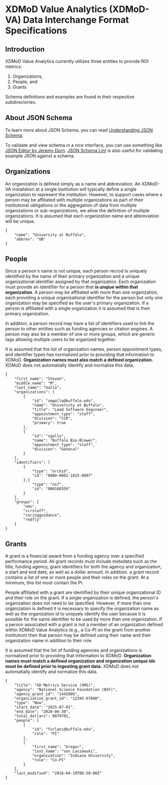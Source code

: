 XDMoD Value Analytics (XDMoD-VA) Data Interchange Format Specifications
=======================================================================

Introduction
------------

XDMoD Value Analytics currently utilizes three entities to provide ROI metrics:

1. Organizations,
2. People, and
3. Grants

Schema definitions and examples are found in their respective subdirectories.

About JSON Schema
-----------------

To learn more about JSON Schema, you can read
[Understanding JSON Schema][understanding-json-schema].

To validate and view schema in a nice interface, you can use something like
[JSON Editor by Jeremy Dorn][jeremydorn-json-editor].
[JSON Schema Lint][json-schema-linter] is also useful for validating
example JSON against a schema.

Organizations
-------------

An organization is defined simply as a name and abbreviation. An XDMoD-VA installation at a single
institution will typically define a single organization to represent the institution. However, to
support cases where a person may be affiliated with multiple organizations as part of their
institutional obligations or the aggregation of data from multiple organizations or
sub-organizations, we allow the definition of multiple organizations. It is assumed that each
organization name and abbreviation will be unique.

    {
        "name": "University at Buffalo",
        "abbrev": "UB"
    }

People
------

Since a person's name is not unique, each person recrod is uniquely identified by the name of their
primary organization and a unique organizational identifier assigned by that organization. Each
organization must provide an identifier for a person that **is unqiue within that organization**. A
person may be affiliated with more than one organization, each providing a unique organizational
identifier for the person but only one organization may be specified as the user's primary
organization. If a person is affiliated with a single organization it is assumed that is their
primary organization.

In addition, a person record may have a list of identifiers used to link the person to other
entities such as funding agencies or citation engines. A person may also be a member of one or more
groups, which are generic tags allowing multiple users to be organized together.

It is assumed that the list of organization names, person appointment types, and identifier types
has normalized prior to providing that information to XDMoD. **Organization names must also match a
defined organization.** XDMoD does not automatially identify and normalize this data.


    {
        "first_name": "Steven",
        "middle_name": "M",
        "last_name": "Gallo",
        "organizations": [
            {
                "id": "smgallo@buffalo.edu",
                "name": "University at Buffalo",
                "title": "Lead Software Engineer",
                "appointment_type": "staff",
                "division": "CCR",
                "primary": true
            },
            {
                "id": "sgallo",
                "name": "Buffalo Bio-Blower",
                "appointment_type": "staff",
                "division": "General"
            }
        ],
        "identifiers": [
            {
                "type": "orchid",
                "id": "0000-0002-1825-0097"
            },{
                "type": "nsf",
                "id": "000160359"
            }
        ],
        "groups": [
            "xms",
            "ccrstaff",
            "caringguidance",
            "redfly"
        ]
    }

Grants
------

A grant is a financial award from a funding agency over a specified performance period.  All grant
records must include metadata such as the title, funding agency, grant identifiers for both the
agency and organization, a start and end date, as well as a dollar amount. In addition. a grant
record contains a list of one or more people and their roles on the grant. At a minimum, this list
must contain the PI.

People affiliated with a grant are identified by their unique organizational ID and their role on
the grant. If a single organization is defined, the person's organization does not need to be
specified. However, if more than one organization is defined it is necessary to specify the
organization name as well as the organization id to uniquely identify the user because it is
possible for the same identifier to be used by more than one organization. If a person associated
with a grant is not a member of an organization defined within XDMoD Value Analytics (e.g., a Co-PI
on the grant from another institution) then that person may be defined using their name and their
organization name in addition to their role.

It is assumed that the list of funding agencies and organizations is normalized prior to providing
that information to XDMoD. **Organization names must match a defined organization and organization
unique ids must be defined prior to ingesting grant data.** XDMoD does not automatially identify and
normalize this data.


    {
        "title": "XD Metrics Service (XMS)",
        "agency": "National Science Foundation (NSF)",
        "agency_grant_id": "1445806",
        "organization_grant_id": "12345-67890",
        "type": "New",
        "start_date": "2015-07-01",
        "end_date": "2020-06-30",
        "total_dollars": 9079701,
        "people": [
            {
                "id": "furlani@buffalo.edu",
                "role": "PI"
            },
            {
                "first_name": "Gregor",
                "last_name": "von Laszewski",
                "organization": "Indiana University",
                "role": "Co-PI"
            }
        ],
        "last_modified": "2016-04-19T06:50:00Z"
    }

[understanding-json-schema]: http://spacetelescope.github.io/understanding-json-schema/index.html
[jeremydorn-json-editor]: http://jeremydorn.com/json-editor/
[json-schema-linter]: http://jsonschemalint.com/draft4/
